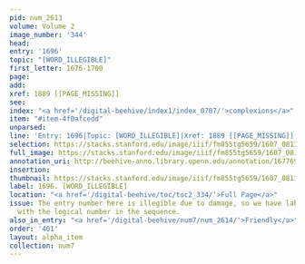 ```yaml
---
pid: num_2613
volume: Volume 2
image_number: '344'
head:
entry: '1696'
topic: "[WORD_ILLEGIBLE]"
first_letter: 1676-1700
page:
add:
xref: 1889 [[PAGE_MISSING]]
see:
index: "<a href='/digital-beehive/index1/index_0787/'>complexions</a>"
item: "#item-4f0afcedd"
unparsed:
line: 'Entry: 1696|Topic: [WORD_ILLEGIBLE]|Xref: 1889 [[PAGE_MISSING]]|Index: complexions|#item-4f0afcedd'
selection: https://stacks.stanford.edu/image/iiif/fm855tg5659/1607_0811/874,242,2864,653/full/0/default.jpg
full_image: https://stacks.stanford.edu/image/iiif/fm855tg5659/1607_0811/full/full/0/default.jpg
annotation_uri: http://beehive-anno.library.upenn.edu/annotation/1677695006874
insertion:
thumbnail: https://stacks.stanford.edu/image/iiif/fm855tg5659/1607_0811/874,242,600,180/250,/0/default.jpg
label: 1696. [WORD_ILLEGIBLE]
location: "<a href='/digital-beehive/toc/toc2_334/'>Full Page</a>"
issue: The entry number here is illegible due to damage, so we have labeled this entry
  with the logical number in the sequence.
also_in_entry: "<a href='/digital-beehive/num7/num_2614/'>Friendly</a>"
order: '401'
layout: alpha_item
collection: num7
---
```

